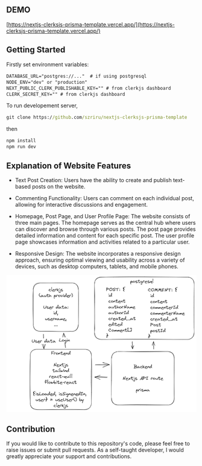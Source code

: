 ## DEMO 

[https://nextjs-clerksjs-prisma-template.vercel.app/](https://nextjs-clerksjs-prisma-template.vercel.app/)

## Getting Started

Firstly set environment variables:

```env
DATABASE_URL="postgres://..."  # if using postgresql
NODE_ENV="dev" or "production"
NEXT_PUBLIC_CLERK_PUBLISHABLE_KEY="" # from clerkjs dashboard
CLERK_SECRET_KEY="" # from clerkjs dashboard
```

To run developement server,

```cmd
git clone https://github.com/szriru/nextjs-clerksjs-prisma-template
```

then

```cmd
npm install
npm run dev
```

## Explanation of Website Features

- Text Post Creation: Users have the ability to create and publish text-based posts on the website.

- Commenting Functionality: Users can comment on each individual post, allowing for interactive discussions and engagement.

- Homepage, Post Page, and User Profile Page: The website consists of three main pages. The homepage serves as the central hub where users can discover and browse through various posts. The post page provides detailed information and content for each specific post. The user profile page showcases information and activities related to a particular user.

- Responsive Design: The website incorporates a responsive design approach, ensuring optimal viewing and usability across a variety of devices, such as desktop computers, tablets, and mobile phones.

![explanation](/ncpTemplate.png)

## Contribution

If you would like to contribute to this repository's code, please feel free to raise issues or submit pull requests. As a self-taught developer, I would greatly appreciate your support and contributions.